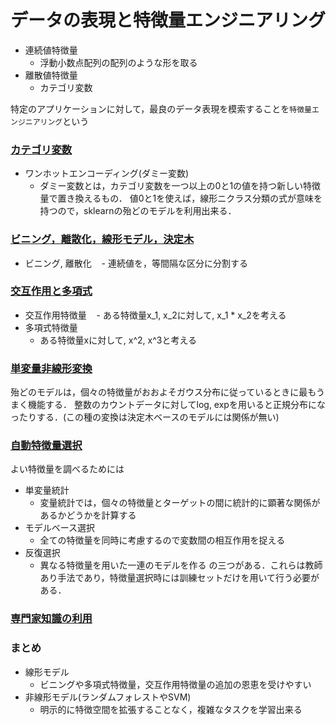 # データの表現と特徴量エンジニアリング

- 連続値特徴量
    - 浮動小数点配列の配列のような形を取る
- 離散値特徴量
    - カテゴリ変数
    
特定のアプリケーションに対して，最良のデータ表現を模索することを`特徴量エンジニアリング`という

### [カテゴリ変数](https://github.com/kajyuuen/IntroductionToMachineLearningWithPython/blob/master/ch04/categorical_variables.ipynb)

- ワンホットエンコーディング(ダミー変数)
    - ダミー変数とは，カテゴリ変数を一つ以上の0と1の値を持つ新しい特徴量で置き換えるもの． 値0と1を使えば，線形ニクラス分類の式が意味を持つので，sklearnの殆どのモデルを利用出来る．

### [ビニング，離散化，線形モデル，決定木](https://github.com/kajyuuen/IntroductionToMachineLearningWithPython/blob/master/ch04/binning.ipynb)

- ビニング, 離散化
    - 連続値を，等間隔な区分に分割する

### [交互作用と多項式](https://github.com/kajyuuen/IntroductionToMachineLearningWithPython/blob/master/ch04/interactions_and_polynomials.ipynb)

- 交互作用特徴量
    - ある特徴量x_1, x_2に対して, x_1 * x_2を考える
- 多項式特徴量
    - ある特徴量xに対して, x^2, x^3と考える

### [単変量非線形変換](https://github.com/kajyuuen/IntroductionToMachineLearningWithPython/blob/master/ch04/univariate_non-linear_transformations.ipynb)

殆どのモデルは，個々の特徴量がおおよそガウス分布に従っているときに最もうまく機能する．
整数のカウントデータに対してlog, expを用いると正規分布になったりする．(この種の変換は決定木ベースのモデルには関係が無い)

### [自動特徴量選択](https://github.com/kajyuuen/IntroductionToMachineLearningWithPython/blob/master/ch04/automatic_feature_selection.ipynb)

よい特徴量を調べるためには

- 単変量統計
    - 変量統計では，個々の特徴量とターゲットの間に統計的に顕著な関係があるかどうかを計算する
- モデルベース選択
    - 全ての特徴量を同時に考慮するので変数間の相互作用を捉える
- 反復選択
    - 異なる特徴量を用いた一連のモデルを作る
の三つがある．これらは教師あり手法であり，特徴量選択時には訓練セットだけを用いて行う必要がある．

### [専門家知識の利用](https://github.com/kajyuuen/IntroductionToMachineLearningWithPython/blob/master/ch04/utilizing_expert_knowledge.ipynb)

### まとめ

- 線形モデル
    - ビニングや多項式特徴量，交互作用特徴量の追加の恩恵を受けやすい
- 非線形モデル(ランダムフォレストやSVM)
    - 明示的に特徴空間を拡張することなく，複雑なタスクを学習出来る
